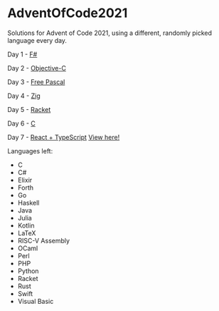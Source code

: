 # AdventOfCode2021
Solutions for Advent of Code 2021, using a different, randomly picked language every day.

Day 1 - [F#](https://github.com/clavierpaul/AdventOfCode2021/tree/main/Day1)

Day 2 - [Objective-C](https://github.com/clavierpaul/AdventOfCode2021/tree/main/Day2)

Day 3 - [Free Pascal](https://github.com/clavierpaul/AdventOfCode2021/tree/main/Day3)

Day 4 - [Zig](https://github.com/clavierpaul/AdventOfCode2021/tree/main/Day4)

Day 5 - [Racket](https://github.com/clavierpaul/AdventOfCode2021/tree/main/Day5)

Day 6 - [C](https://github.com/clavierpaul/AdventOfCode2021/tree/main/Day6)

Day 7 - [React + TypeScript](https://github.com/clavierpaul/AdventOfCode2021/tree/main/Day7) [View here!](https://crabcalc.clavier.uk)

Languages left:
- C
- C#
- Elixir
- Forth
- Go
- Haskell
- Java
- Julia
- Kotlin
- LaTeX
- RISC-V Assembly
- OCaml
- Perl
- PHP
- Python
- Racket
- Rust
- Swift
- Visual Basic
